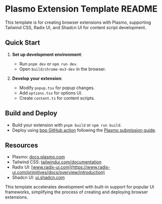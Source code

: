 # Plasmo Extension Template README

This template is for creating browser extensions with Plasmo, supporting Tailwind CSS, Radix UI, and Shadcn UI for content script development.

## Quick Start

1. **Set up development environment**:
    - Run `pnpm dev` or `npm run dev`.
    - Open `build/chrome-mv3-dev` in the browser.

2. **Develop your extension**:
    - Modify `popup.tsx` for popup changes.
    - Add `options.tsx` for options UI.
    - Create `content.ts` for content scripts.

## Build and Deploy

- Build your extension with `pnpm build` or `npm run build`.
- Deploy using [bpp GitHub action](https://bpp.browser.market) following the [Plasmo submission guide](https://docs.plasmo.com/framework/workflows/submit).

## Resources

- Plasmo: [docs.plasmo.com](https://docs.plasmo.com/)
- Tailwind CSS: [tailwindui.com/documentation](https://tailwindui.com/documentation)
- Radix UI: [www.radix-ui.com](https://www.radix-ui.com/primitives/docs/overview/introduction)
- Shadcn UI: [ui.shadcn.com](https://ui.shadcn.com/)

This template accelerates development with built-in support for popular UI frameworks, simplifying the process of creating and deploying browser extensions.